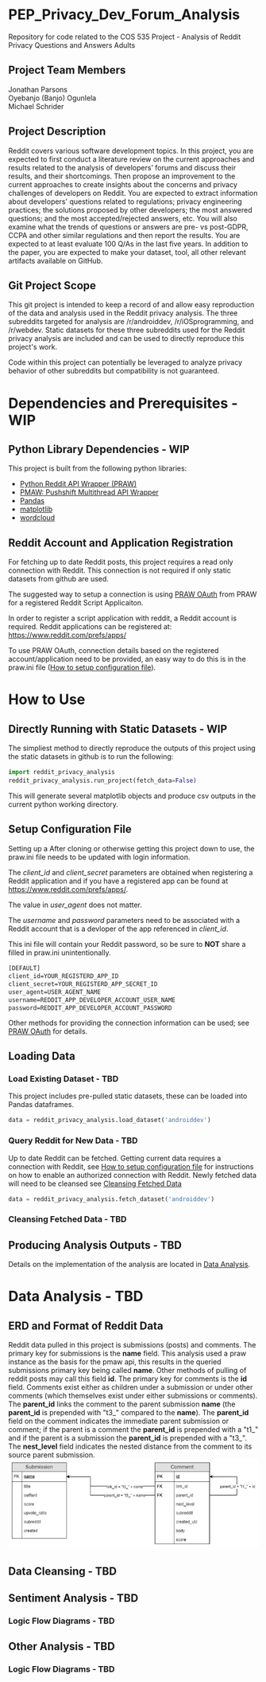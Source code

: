 # PEP_Privacy_Dev_Forum_Analysis
Repository for code related to the COS 535 Project - Analysis of Reddit Privacy Questions and Answers Adults
## Project Team Members
Jonathan Parsons  
Oyebanjo (Banjo) Ogunlela  
Michael Schrider

## Project Description
Reddit covers various software development topics. In this project, you are expected to first
conduct a literature review on the current approaches and results related to the analysis of
developers’ forums and discuss their results, and their shortcomings. Then propose an
improvement to the current approaches to create insights about the concerns and privacy
challenges of developers on Reddit. You are expected to extract information about developers'
questions related to regulations; privacy engineering practices; the solutions proposed by other
developers; the most answered questions; and the most accepted/rejected answers, etc. You will
also examine what the trends of questions or answers are pre- vs post-GDPR, CCPA and other
similar regulations and then report the results. You are expected to at least evaluate 100 Q/As in
the last five years. In addition to the paper, you are expected to make your dataset, tool, all other
relevant artifacts available on GitHub.

## Git Project Scope
This git project is intended to keep a record of and allow easy reproduction of the data and analysis used in the Reddit privacy analysis. The three subreddits targeted for analysis are /r/androiddev, /r/iOSprogramming, and /r/webdev. Static datasets for these three subreddits used for the Reddit privacy analysis are included and can be used to directly reproduce this project's work.

Code within this project can potentially be leveraged to analyze privacy behavior of other subreddits but compatibility is not guaranteed.

# Dependencies and Prerequisites - WIP
## Python Library Dependencies - WIP
This project is built from the following python libraries:
* [Python Reddit API Wrapper (PRAW)](https://praw.readthedocs.io/en/stable/getting_started/authentication.html "Python Reddit API Wrapper (PRAW)")
* [PMAW: Pushshift Multithread API Wrapper](https://github.com/mattpodolak/pmaw "PMAW: Pushshift Multithread API Wrapper")
* [Pandas](https://pandas.pydata.org/ "Pandas")
* [matplotlib](https://matplotlib.org/ "matplotlib")
* [wordcloud](https://amueller.github.io/word_cloud/ "wordcloud")
## Reddit Account and Application Registration
For fetching up to date Reddit posts, this project requires a read only connection with Reddit. This connection is not required if only static datasets from github are used. 

The suggested way to setup a connection is using [PRAW OAuth](https://praw.readthedocs.io/en/stable/getting_started/authentication.html) from PRAW for a registered Reddit Script Applicaiton.

In order to register a script application with reddit, a Reddit account is required. Reddit applications can be registered at: https://www.reddit.com/prefs/apps/

To use PRAW OAuth, connection details based on the registered account/application need to be provided, an easy way to do this is in the praw.ini file ([How to setup configuration file](https://github.com/mschrider/PEP_Privacy_Dev_Forum_Analysis/edit/main/README.md#setup-configuration-file)).

# How to Use

## Directly Running with Static Datasets - WIP
The simpliest method to directly reproduce the outputs of this project using the static datasets in github is to run the following:   
```python
import reddit_privacy_analysis 
reddit_privacy_analysis.run_project(fetch_data=False)
```
This will generate several matplotlib objects and produce csv outputs in the current python working directory.

## Setup Configuration File
Setting up a After cloning or otherwise getting this project down to use, the praw.ini file needs to be updated with login information.

The *client_id* and *client_secret* parameters are obtained when registering a Reddit application and if you have a registered app can be found at https://www.reddit.com/prefs/apps/.

The value in *user_agent* does not matter.

The *username* and *password* parameters need to be associated with a Reddit account that is a devloper of the app referenced in *client_id*.

This ini file will contain your Reddit password, so be sure to **NOT** share a filled in praw.ini unintentionally. 
```
[DEFAULT]
client_id=YOUR_REGISTERD_APP_ID
client_secret=YOUR_REGISTERD_APP_SECRET_ID
user_agent=USER_AGENT_NAME
username=REDDIT_APP_DEVELOPER_ACCOUNT_USER_NAME
password=REDDIT_APP_DEVELOPER_ACCOUNT_PASSWORD
```
Other methods for providing the connection information can be used; see [PRAW OAuth](https://praw.readthedocs.io/en/stable/getting_started/authentication.html) for details.


## Loading Data
### Load Existing Dataset - TBD
This project includes pre-pulled static datasets, these can be loaded into Pandas dataframes.
```python
data = reddit_privacy_analysis.load_dataset('androiddev')
```

### Query Reddit for New Data - TBD
Up to date Reddit can be fetched. Getting current data requires a connection with Reddit, see [How to setup configuration file](https://github.com/mschrider/PEP_Privacy_Dev_Forum_Analysis/edit/main/README.md#setup-configuration-file) for instructions on how to enable an authorized connection with Reddit. Newly fetched data will need to be cleansed see [Cleansing Fetched Data](https://github.com/mschrider/PEP_Privacy_Dev_Forum_Analysis/edit/main/README.md#cleansing-fetched-data---tbd)
```python
data = reddit_privacy_analysis.fetch_dataset('androiddev')
```

### Cleansing Fetched Data - TBD

## Producing Analysis Outputs - TBD
Details on the implementation of the analysis are located in [Data Analysis](https://github.com/mschrider/PEP_Privacy_Dev_Forum_Analysis/edit/main/README.md#data-analysis---tbd).


# Data Analysis - TBD

## ERD and Format of Reddit Data
Reddit data pulled in this project is submissions (posts) and comments. The primary key for submissions is the **name** field. This analysis used a praw instance as the basis for the pmaw api, this results in the queried submissions primary key being called **name**. Other methods of pulling of reddit posts may call this field **id**. The primary key for comments is the **id** field. Comments exist either as children under a submission or under other comments (which themselves exist under either submissions or comments). The **parent_id** links the comment to the parent submission **name** (the **parent_id** is prepended with "t3_" compared to the **name**). The **parent_id** field on the comment indicates the immediate parent submission or comment; if the parent is a comment the **parent_id** is prepended with a "t1_" and if the parent is a submission the **parent_id** is prepended with a "t3_". The **nest_level** field indicates the nested distance from the comment to its source parent submission.
![ERL_Diagram](misc/Submission_Comment_ERL.jpg)

## Data Cleansing - TBD

## Sentiment Analysis - TBD
### Logic Flow Diagrams - TBD

## Other Analysis - TBD
### Logic Flow Diagrams - TBD
